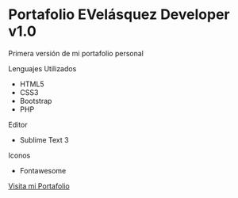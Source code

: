 # Portafolio EVelásquez Developer v1.0
Primera versión de mi portafolio personal

Lenguajes Utilizados
* HTML5
* CSS3
* Bootstrap
* PHP

Editor
* Sublime Text 3

Iconos
* Fontawesome

[Visita mi Portafolio](https://evelasquez.tech)

